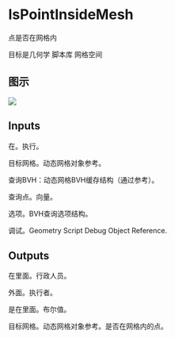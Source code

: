 # IsPointInsideMesh

点是否在网格内

目标是几何学 脚本库 网格空间

## 图示

![]($-20221218-19132672.png)

## Inputs

在。执行。

目标网格。动态网格对象参考。

查询BVH：动态网格BVH缓存结构（通过参考）。

查询点。向量。

选项。BVH查询选项结构。

调试。Geometry Script Debug Object Reference.  

## Outputs

在里面。行政人员。

外面。执行者。

是在里面。布尔值。

目标网格。动态网格对象参考。是否在网格内的点。

